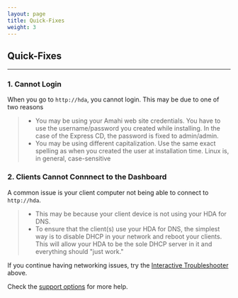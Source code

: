 ```yaml
---
layout: page
title: Quick-Fixes
weight: 3
---
```

## Quick-Fixes
------------------

### 1. Cannot Login
When you go to `http://hda`, you cannot login. This may be due to one of two reasons

> * You may be using your Amahi web site credentials. You have to use the username/password you created while installing. In the case of the Express CD, the password is fixed to admin/admin.
> * You may be using different capitalization. Use the same exact spelling as when you created the user at installation time. Linux is, in general, case-sensitive

### 2. Clients Cannot Connnect to the Dashboard

A common issue is your client computer not being able to connect to `http://hda`.
> * This may be because your client device is not using your HDA for DNS.
> * To ensure that the client(s) use your HDA for DNS, the simplest way is to disable DHCP in your network and reboot your clients. This will allow your HDA to be the sole DHCP server in it and everything should "just work."

If you continue having networking issues, try the 
<a  href="#" id="modalTrigger" data-target="#aintModal" role="button" data-toggle="modal" title="Start the Interactive Troubleshooter">Interactive Troubleshooter</a> above.

Check the [support options](support.html) for more help.
